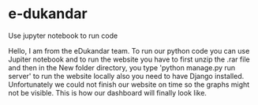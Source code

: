 # e-dukandar 



Use jupyter notebook to run code





Hello, I am from the eDukandar team. To run our python code you can use Jupiter notebook and to run the website you have to first unzip the .rar file and then in the New folder directory, you type 'python manage.py run server' to run the website locally also you need to have Django installed. Unfortunately we could not finish our website on time so the graphs might not be visible. This is how our dashboard will finally look like.






